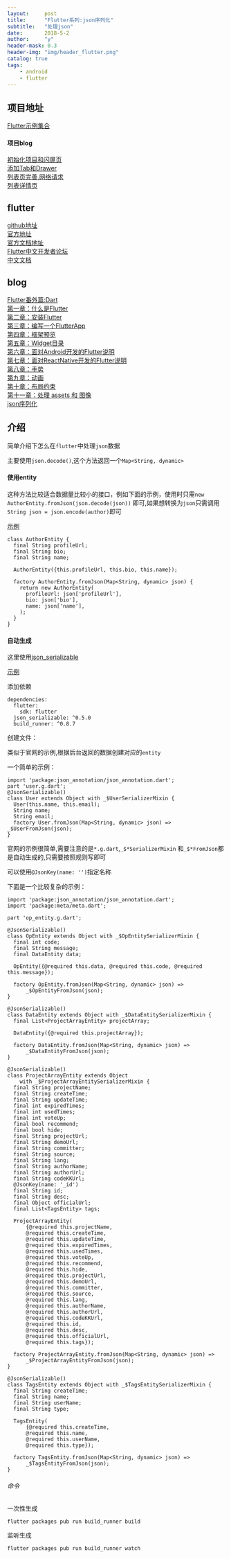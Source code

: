 ```yaml
---
layout:     post
title:      "Flutter系列:json序列化"
subtitle:   "处理json"
date:       2018-5-2
author:     "y"
header-mask: 0.3
header-img: "img/header_flutter.png"
catalog: true
tags:
    - android
    - flutter
---
```


## 项目地址

[Flutter示例集合](https://github.com/7449/flutter_example)

#### 项目blog

[初始化项目和闪屏页](https://7449.github.io/2018/04/23/Android_Flutter_splash/)<br>
[添加Tab和Drawer](https://7449.github.io/2018/04/24/Android_Flutter_drawer/)<br>
[列表页完善,网络请求](https://7449.github.io/2018/04/24/Android_Flutter_net_list/)<br>
[列表详情页](https://7449.github.io/2018/04/25/Android_Flutter_net_list_detail/)<br>

## flutter

[github地址](https://github.com/flutter/flutter)<br>
[官方地址](https://flutter.io/)<br>
[官方文档地址](https://flutter.io/docs/)<br>
[Flutter中文开发者论坛](http://flutter-dev.com/)<br>
[中文文档](http://doc.flutter-dev.cn/)<br>

## blog

[Flutter番外篇:Dart](https://7449.github.io/2018/03/18/Android_Flutter_dart/)<br>
[第一章：什么是Flutter](https://7449.github.io/2018/03/19/Android_Flutter_1/)<br>
[第二章：安装Flutter](https://7449.github.io/2018/03/19/Android_Flutter_2/)<br>
[第三章：编写一个FlutterApp](https://7449.github.io/2018/03/26/Android_Flutter_3/)<br>
[第四章：框架预览](https://7449.github.io/2018/03/26/Android_Flutter_4/)<br>
[第五章：Widget目录](https://7449.github.io/2018/04/12/Android_Flutter_5/)<br>
[第六章：面对Android开发的Flutter说明](https://7449.github.io/2018/04/16/Android_Flutter_6/)<br>
[第七章：面对ReactNative开发的Flutter说明](https://7449.github.io/2018/04/17/Android_Flutter_7/)<br>
[第八章：手势](https://7449.github.io/2018/04/20/Android_Flutter_8/)<br>
[第九章：动画](https://7449.github.io/2018/04/20/Android_Flutter_9/)<br>
[第十章：布局约束](https://7449.github.io/2018/04/21/Android_Flutter_10/)<br>
[第十一章：处理 assets 和 图像](https://7449.github.io/2018/04/22/Android_Flutter_11/)<br>
[json序列化](https://7449.github.io/2018/05/02/Android_Flutter_json_serializable/)

## 介绍

简单介绍下怎么在`flutter`中处理`json`数据

主要使用`json.decode()`,这个方法返回一个`Map<String, dynamic>`

#### 使用entity

这种方法比较适合数据量比较小的接口，例如下面的示例，使用时只需`new AuthorEntity.fromJson(json.decode(json))`
即可,如果想转换为`json`只需调用`String json = json.encode(author)`即可

[示例](https://github.com/7449/flutter_example/blob/master/flutter-zhihu_zhuanlan/lib/entity/entity.dart)

    class AuthorEntity {
      final String profileUrl;
      final String bio;
      final String name;
    
      AuthorEntity({this.profileUrl, this.bio, this.name});
    
      factory AuthorEntity.fromJson(Map<String, dynamic> json) {
        return new AuthorEntity(
          profileUrl: json['profileUrl'],
          bio: json['bio'],
          name: json['name'],
        );
      }
    }

#### 自动生成

这里使用[json_serializable](https://pub.dartlang.org/packages/json_serializable)

[示例](https://github.com/7449/flutter_example/blob/master/flutter_codekk/lib/entity)

添加依赖

    dependencies:
      flutter:
        sdk: flutter
      json_serializable: ^0.5.0
      build_runner: ^0.8.7
      
创建文件：

类似于官网的示例,根据后台返回的数据创建对应的`entity`

一个简单的示例：

    import 'package:json_annotation/json_annotation.dart';
    part 'user.g.dart';
    @JsonSerializable()
    class User extends Object with _$UserSerializerMixin {
      User(this.name, this.email);
      String name;
      String email;
      factory User.fromJson(Map<String, dynamic> json) => _$UserFromJson(json);
    }

官网的示例很简单,需要注意的是`*.g.dart`,`_$*SerializerMixin`
和`_$*FromJson`都是自动生成的,只需要按照规则写即可

可以使用`@JsonKey(name: '')`指定名称

下面是一个比较复杂的示例：

    import 'package:json_annotation/json_annotation.dart';
    import 'package:meta/meta.dart';
    
    part 'op_entity.g.dart';
    
    @JsonSerializable()
    class OpEntity extends Object with _$OpEntitySerializerMixin {
      final int code;
      final String message;
      final DataEntity data;
    
      OpEntity({@required this.data, @required this.code, @required this.message});
    
      factory OpEntity.fromJson(Map<String, dynamic> json) =>
          _$OpEntityFromJson(json);
    }
    
    @JsonSerializable()
    class DataEntity extends Object with _$DataEntitySerializerMixin {
      final List<ProjectArrayEntity> projectArray;
    
      DataEntity({@required this.projectArray});
    
      factory DataEntity.fromJson(Map<String, dynamic> json) =>
          _$DataEntityFromJson(json);
    }
    
    @JsonSerializable()
    class ProjectArrayEntity extends Object
        with _$ProjectArrayEntitySerializerMixin {
      final String projectName;
      final String createTime;
      final String updateTime;
      final int expiredTimes;
      final int usedTimes;
      final int voteUp;
      final bool recommend;
      final bool hide;
      final String projectUrl;
      final String demoUrl;
      final String committer;
      final String source;
      final String lang;
      final String authorName;
      final String authorUrl;
      final String codeKKUrl;
      @JsonKey(name: '_id')
      final String id;
      final String desc;
      final Object officialUrl;
      final List<TagsEntity> tags;
    
      ProjectArrayEntity(
          {@required this.projectName,
          @required this.createTime,
          @required this.updateTime,
          @required this.expiredTimes,
          @required this.usedTimes,
          @required this.voteUp,
          @required this.recommend,
          @required this.hide,
          @required this.projectUrl,
          @required this.demoUrl,
          @required this.committer,
          @required this.source,
          @required this.lang,
          @required this.authorName,
          @required this.authorUrl,
          @required this.codeKKUrl,
          @required this.id,
          @required this.desc,
          @required this.officialUrl,
          @required this.tags});
    
      factory ProjectArrayEntity.fromJson(Map<String, dynamic> json) =>
          _$ProjectArrayEntityFromJson(json);
    }
    
    @JsonSerializable()
    class TagsEntity extends Object with _$TagsEntitySerializerMixin {
      final String createTime;
      final String name;
      final String userName;
      final String type;
    
      TagsEntity(
          {@required this.createTime,
          @required this.name,
          @required this.userName,
          @required this.type});
    
      factory TagsEntity.fromJson(Map<String, dynamic> json) =>
          _$TagsEntityFromJson(json);
    }

###### 命令

一次性生成

    flutter packages pub run build_runner build
    
监听生成

    flutter packages pub run build_runner watch
